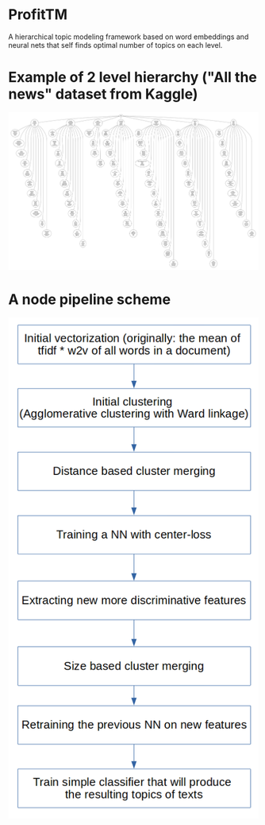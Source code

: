 # ProfitTM
A hierarchical topic modeling framework based on word embeddings and neural nets that self finds optimal number of topics on each level.

# Example of 2 level hierarchy ("All the news" dataset from Kaggle)
![](readme_imgs/2_levels_hierarchy_example.jpg)

# A node pipeline scheme
![](readme_imgs/main_scheme.png)
